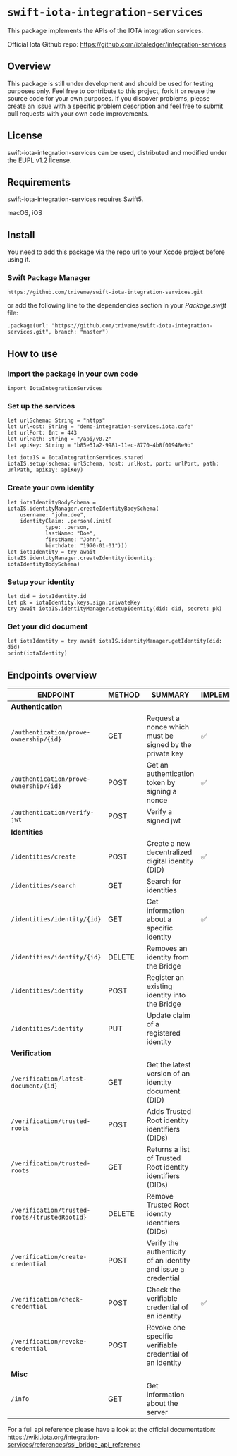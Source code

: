 
# ``swift-iota-integration-services``

This package implements the APIs of the IOTA integration services.

Official Iota Github repo: https://github.com/iotaledger/integration-services


## Overview

This package is still under development and should be used for testing purposes only.
Feel free to contribute to this project, fork it or reuse the source code for your own purposes.
If you discover problems, please create an issue with a specific problem description and feel free to submit pull requests with your own code improvements.


## License

swift-iota-integration-services can be used, distributed and modified under the EUPL v1.2 license.


## Requirements

swift-iota-integration-services requires Swift5.

macOS, iOS


## Install

You need to add this package via the repo url to your Xcode project before using it.

### Swift Package Manager

```
https://github.com/triveme/swift-iota-integration-services.git
``` 

or add the following line to the dependencies section in your _Package.swift_ file:

```
.package(url: "https://github.com/triveme/swift-iota-integration-services.git", branch: "master")
```


## How to use

### Import the package in your own code

```
import IotaIntegrationServices
```

### Set up the services

```
let urlSchema: String = "https"
let urlHost: String = "demo-integration-services.iota.cafe"
let urlPort: Int = 443
let urlPath: String = "/api/v0.2"
let apiKey: String = "b85e51a2-9981-11ec-8770-4b8f01948e9b"

let iotaIS = IotaIntegrationServices.shared
iotaIS.setup(schema: urlSchema, host: urlHost, port: urlPort, path: urlPath, apiKey: apiKey)
```

### Create your own identity

```
let iotaIdentityBodySchema = iotaIS.identityManager.createIdentityBodySchema(
    username: "john.doe",
    identityClaim: .person(.init(
            type: .person,
            lastName: "Doe",
            firstName: "John",
            birthdate: "1970-01-01")))      
let iotaIdentity = try await iotaIS.identityManager.createIdentity(identity: iotaIdentityBodySchema)
```

### Setup your identity

```
let did = iotaIdentity.id
let pk = iotaIdentity.keys.sign.privateKey
try await iotaIS.identityManager.setupIdentity(did: did, secret: pk)
```

### Get your did document

```
let iotaIdentity = try await iotaIS.identityManager.getIdentity(did: did)
print(iotaIdentity)
```



## Endpoints overview

| **ENDPOINT**                                  | **METHOD** | **SUMMARY**                                                   | **IMPLEMENTED** |
|-----------------------------------------------|------------|---------------------------------------------------------------|-----------------|
| **Authentication**                            |            |                                                               |                 |
| `/authentication/prove-ownership/{id}`        | GET        | Request a nonce which must be signed by the private key       | ✅️              |
| `/authentication/prove-ownership/{id}`        | POST       | Get an authentication token by signing a nonce                | ✅️              |
| `/authentication/verify-jwt`                  | POST       | Verify a signed jwt                                           |                 |
| **Identities**                                |            |                                                               |                 |
| `/identities/create`                          | POST       | Create a new decentralized digital identity (DID)             | ✅               |
| `/identities/search`                          | GET        | Search for identities                                         |                 |
| `/identities/identity/{id}`                   | GET        | Get information about a specific identity                     | ✅               |
| `/identities/identity/{id}`                   | DELETE     | Removes an identity from the Bridge                           |                 |
| `/identities/identity`                        | POST       | Register an existing identity into the Bridge                 |                 |
| `/identities/identity`                        | PUT        | Update claim of a registered identity                         |                 |
| **Verification**                              |            |                                                               |                 |
| `/verification/latest-document/{id}`          | GET        | Get the latest version of an identity document (DID)          |                 |
| `/verification/trusted-roots`                 | POST       | Adds Trusted Root identity identifiers (DIDs)                 |                 |
| `/verification/trusted-roots`                 | GET        | Returns a list of Trusted Root identity identifiers (DIDs)    |                 |
| `/verification/trusted-roots/{trustedRootId}` | DELETE     | Remove Trusted Root identity identifiers (DIDs)               |                 |
| `/verification/create-credential`             | POST       | Verify the authenticity of an identity and issue a credential |                 |
| `/verification/check-credential`              | POST       | Check the verifiable credential of an identity                | ✅               |
| `/verification/revoke-credential`             | POST       | Revoke one specific verifiable credential of an identity      |                 |
| **Misc**                                      |            |                                                               |                 |
| `/info`                                       | GET        | Get information about the server                              |                 |

For a full api reference please have a look at the official documentation: https://wiki.iota.org/integration-services/references/ssi_bridge_api_reference
